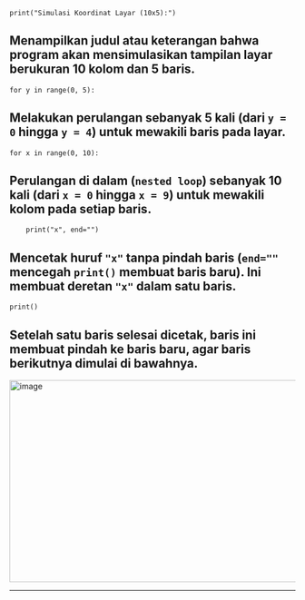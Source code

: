 
    print("Simulasi Koordinat Layar (10x5):")

Menampilkan judul atau keterangan bahwa program akan mensimulasikan tampilan layar 
berukuran 10 kolom dan 5 baris.
-----------------------------------------------------------------------------------------

    for y in range(0, 5):

Melakukan perulangan sebanyak 5 kali (dari `y = 0` hingga `y = 4`) untuk mewakili 
**baris** pada layar.
-----------------------------------------------------------------------------------------

    for x in range(0, 10):

Perulangan di dalam (`nested loop`) sebanyak 10 kali (dari `x = 0` hingga `x = 9`) untuk 
mewakili **kolom** pada setiap baris.
-----------------------------------------------------------------------------------------

        print("x", end="")

Mencetak huruf `"x"` tanpa pindah baris (`end=""` mencegah `print()` membuat baris baru). 
Ini membuat deretan `"x"` dalam satu baris.
-----------------------------------------------------------------------------------------

    print()

Setelah satu baris selesai dicetak, baris ini membuat **pindah ke baris baru**, agar 
baris berikutnya dimulai di bawahnya.
-----------------------------------------------------------------------------------------

<img width="748" height="356" alt="image" src="https://github.com/user-attachments/assets/75302065-e48c-4a2c-8a84-4e0964701082" />

-----------------------------------------------------------------------------------------
